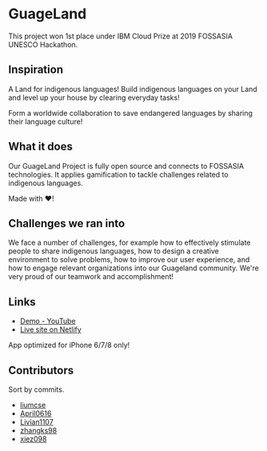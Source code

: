 # GuageLand

This project won 1st place under IBM Cloud Prize at 2019 FOSSASIA UNESCO Hackathon.

## Inspiration

A Land for indigenous languages! Build indigenous languages on your Land and level up your house by clearing everyday tasks!

Form a worldwide collaboration to save endangered languages by sharing their language culture!

## What it does

Our GuageLand Project is fully open source and connects to FOSSASIA technologies. It applies gamification to tackle challenges related to indigenous languages.

Made with ❤️!

## Challenges we ran into

We face a number of challenges, for example how to effectively stimulate people to share indigenous languages, how to design a creative environment to solve problems, how to improve our user experience, and how to engage relevant organizations into our Guageland community. We're very proud of our teamwork and accomplishment!

## Links

- [Demo - YouTube](https://www.youtube.com/watch?v=qRqPeClQiBo)
- [Live site on Netlify](https://fosshack.netlify.com/)

App optimized for iPhone 6/7/8 only!

## Contributors

Sort by commits.

- [liumcse](https://github.com/liumcse)
- [April0616](https://github.com/April0616)
- [Livian1107](https://github.com/Livian1107)
- [zhangks98](https://github.com/zhangks98)
- [xiez098](https://github.com/xiez098)

